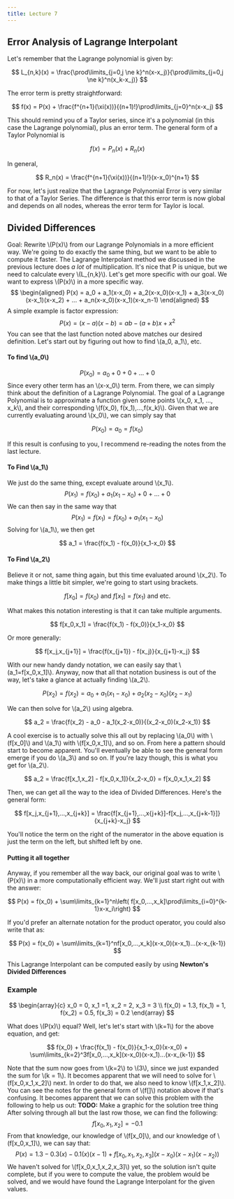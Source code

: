 ```yaml
---
title: Lecture 7
---
```



## Error Analysis of Lagrange Interpolant
Let's remember that the Lagrange polynomial is given by:

$$
L_{n,k}(x) = \frac{\prod\limits_{j=0,j \ne k}^n(x-x_j)}{\prod\limits_{j=0,j \ne k}^n(x_k-x_j)}
$$

The error term is pretty straightforward:

$$
f(x) = P(x) + \frac{f^{n+1}(\xi(x))}{(n+1)!}\prod\limits_{j=0}^n(x-x_j)
$$

This should remind you of a Taylor series, since it's a polynomial (in this case the Lagrange polynomial), plus an error term. The general form of a Taylor Polynomial is

$$
f(x) = P_n(x) + R_n(x)
$$

In general,

$$
R_n(x) = \frac{f^{n+1}(\xi(x))}{(n+1)!}(x-x_0)^{n+1}
$$

For now, let's just realize that the Lagrange Polynomial Error is very similar to that of a Taylor Series. The difference is that this error term is now global and depends on all nodes, whereas the error term for Taylor is local.

## Divided Differences
Goal: Rewrite \\(P(x)\\) from our Lagrange Polynomials in a more efficient way. We're going to do exactly the same thing, but we want to be able to compute it faster. The Lagrange Interpolant method we discussed in the previous lecture does *a lot* of multiplication. It's nice that P is unique, but we need to calculate every \\(L_{n,k}\\).
Let's get more specific with our goal. We want to express \\(P(x)\\) in a more specific way.
$$
\begin{aligned}
P(x) = a_0 + a_1(x-x_0) + a_2(x-x_0)(x-x_1) + a_3(x-x_0)(x-x_1)(x-x_2) + ... + a_n(x-x_0)(x-x_1)(x-x_n-1)
\end{aligned}
$$
A simple example is factor expression:
$$
P(x) = (x-a)(x-b) = ab - (a+b)x + x^2
$$
You can see that the last function noted above matches our desired definition.
Let's start out by figuring out how to find \\(a_0, a_1\\), etc.
#### To find \\(a_0\\)
$$
P(x_0) = a_0 + 0 + 0 + ... + 0
$$
Since every other term has an \\(x-x_0\\) term.
From there, we can simply think about the definition of a Lagrange Polynomial. The goal of a Lagrange Polynomial is to approximate a function given some points \\(x_0, x_1, ..., x_k\\), and their corresponding \\(f(x_0), f(x_1),...,f(x_k)\\). Given that we are currently evaluating around \\(x_0\\), we can simply say that

$$
P(x_0) = a_0 = f(x_0)
$$

If this result is confusing to you, I recommend re-reading the notes from the last lecture.
#### To Find \\(a_1\\)
We just do the same thing, except evaluate around \\(x_1\\).
$$
P(x_1) = f(x_0) + a_1(x_1-x_0) + 0 + ... + 0
$$
We can then say in the same way that
$$
P(x_1) = f(x_1) = f(x_0) + a_1(x_1-x_0)
$$
Solving for \\(a_1\\), we then get

$$
a_1 = \frac{f(x_1) - f(x_0)}{x_1-x_0}
$$

#### To Find \\(a_2\\)
Believe it or not, same thing again, but this time evaluated around \\(x_2\\).
To make things a little bit simpler, we're going to start using brackets.

$$
f[x_0] = f(x_0) \textrm{ and } f[x_1] = f(x_1) \textrm{ and etc.}
$$

What makes this notation interesting is that it can take multiple arguments.

$$
f[x_0,x_1] = \frac{f(x_1) - f(x_0)}{x_1-x_0}
$$

Or more generally:

$$
f[x_j,x_{j+1}] = \frac{f(x_{j+1}) - f(x_j)}{x_{j+1}-x_j}
$$

With our new handy dandy notation, we can easily say that \\(a_1=f[x_0,x_1]\\). Anyway, now that all that notation business is out of the way, let's take a glance at actually finding \\(a_2\\).

$$
P(x_2) = f(x_2) = a_0 + a_1(x_1-x_0) + a_2(x_2-x_0)(x_2-x_1)
$$

We can then solve for \\(a_2\\) using algebra.

$$
a_2 = \frac{f(x_2) - a_0 - a_1(x_2-x_0)}{(x_2-x_0)(x_2-x_1)}
$$

A cool exercise is to actually solve this all out by replacing \\(a_0\\) with \\(f[x_0]\\) and \\(a_1\\) with \\(f[x_0,x_1]\\), and so on. From here a pattern should start to become apparent. You'll eventually be able to see the general form emerge if you do \\(a_3\\) and so on. If you're lazy though, this is what you get for \\(a_2\\).

$$
a_2 = \frac{f[x_1,x_2] - f[x_0,x_1]}{x_2-x_0} = f[x_0,x_1,x_2]
$$

Then, we can get all the way to the idea of Divided Differences. Here's the general form:

$$
f[x_j,x_{j+1},...,x_{j+k}] = \frac{f[x_{j+1},...,x{j+k}]-f[x_j,...,x_{j+k-1}]}{x_{j+k}-x_j}
$$

You'll notice the term on the right of the numerator in the above equation is just the term on the left, but shifted left by one.

#### Putting it all together
Anyway, if you remember all the way back, our original goal was to write \\(P(x)\\) in a more computationally efficient way.  We'll just start right out with the answer:

$$
P(x) = f(x_0) + \sum\limits_{k=1}^n\left( f[x_0,...,x_k]\prod\limits_{i=0}^{k-1}x-x_i\right)
$$

If you'd prefer an alternate notation for the product operator, you could also write that as:

$$
P(x) = f(x_0) + \sum\limits_{k=1}^nf[x_0,...,x_k](x-x_0)(x-x_1)...(x-x_{k-1})
$$

This Lagrange Interpolant can be computed easily by using **Newton's Divided Differences**
### Example

$$
\begin{array}{c}
x_0 = 0, x_1 =1, x_2 = 2, x_3 = 3 \\
f(x_0) = 1.3, f(x_1) = 1, f(x_2) = 0.5, f(x_3) = 0.2
\end{array}
$$

What does \\(P(x)\\) equal?
Well, let's let's start with \\(k=1\\) for the above equation, and get:

$$
f(x_0) + \frac{f(x_1) - f(x_0)}{x_1-x_0}(x-x_0) + \sum\limits_{k=2}^3f[x_0,...,x_k](x-x_0)(x-x_1)...(x-x_{k-1})
$$

Note that the sum now goes from \\(k=2\\) to \\(3\\), since we just expanded the sum for \\(k = 1\\). It becomes apparent that we will need to solve for \\(f[x_0,x_1,x_2]\\) next. In order to do that, we also need to know \\(f[x_1,x_2]\\). You can see the notes for the general form of \\(f[]\\) notation above if that's confusing. It becomes apparent that we can solve this problem with the following to help us out:
**TODO:** Make a graphic for the solution tree thing
After solving through all but the last row those, we can find the following:
$$
f[x_0,x_1,x_2] = -0.1
$$
From that knowledge, our knowledge of \\(f[x_0]\\), and our knowledge of \\(f[x_0,x_1]\\), we can say that:
$$
P(x) = 1.3 - 0.3(x) - 0.1 (x)(x-1) + f[x_0,x_1,x_2,x_3](x-x_0)(x-x_1)(x-x_2))
$$
We haven't solved for \\(f[x_0,x_1,x_2,x_3]\\) yet, so the solution isn't quite complete, but if you were to compute the value, the problem would be solved, and we would have found the Lagrange Interpolant for the given values.
